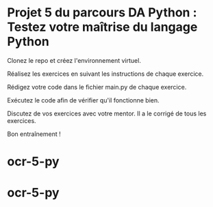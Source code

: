 # Projet 5 du parcours DA Python : Testez votre maîtrise du langage Python

Clonez le repo et créez l'environnement virtuel.

Réalisez les exercices en suivant les instructions de chaque exercice.

Rédigez votre code dans le fichier main.py de chaque exercice.

Exécutez le code afin de vérifier qu'il fonctionne bien.

Discutez de vos exercices avec votre mentor. Il a le corrigé de tous les exercices.

Bon entraînement !
# ocr-5-py
# ocr-5-py
